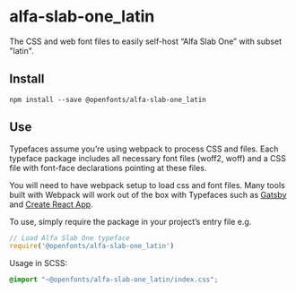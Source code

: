 
# alfa-slab-one_latin

The CSS and web font files to easily self-host “Alfa Slab One” with subset "latin".

## Install

`npm install --save @openfonts/alfa-slab-one_latin`

## Use

Typefaces assume you’re using webpack to process CSS and files. Each typeface
package includes all necessary font files (woff2, woff) and a CSS file with
font-face declarations pointing at these files.

You will need to have webpack setup to load css and font files. Many tools built
with Webpack will work out of the box with Typefaces such as [Gatsby](https://github.com/gatsbyjs/gatsby)
and [Create React App](https://github.com/facebookincubator/create-react-app).

To use, simply require the package in your project’s entry file e.g.

```javascript
// Load Alfa Slab One typeface
require('@openfonts/alfa-slab-one_latin')
```

Usage in SCSS:
```scss
@import "~@openfonts/alfa-slab-one_latin/index.css";
```
